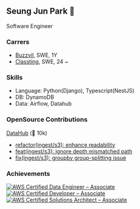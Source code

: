 ## Seung Jun Park  🦅

Software Engineer

### Carrers
- [Buzzvil](https://www.buzzvil.com/), SWE, 1Y
- [Classting](https://www.classting.com/), SWE, 24 ~


### Skills

* Language: Python(Django), Typescript(NestJS)
* DB: DynamoDB
* Data: Airflow, Datahub

### OpenSource Contributions

[DataHub](https://github.com/datahub-project/datahub) (🌟 10k)
  - [refactor(ingest/s3): enhance readability](https://github.com/datahub-project/datahub/pull/12686)
  - [feat(ingest/s3): ignore depth mismatched path](https://github.com/datahub-project/datahub/pull/12326)
  - [fix(ingest/s3): groupby group-splitting issue](https://github.com/datahub-project/datahub/pull/12254)

### Achievements
<!--START_SECTION:badges-->


[![AWS Certified Data Engineer – Associate](https://images.credly.com/size/100x100/images/e5c85d7f-4e50-431e-b5af-fa9d9b0596e7/image.png)](https://www.credly.com/badges/55acc88f-6866-44a1-b157-388d907aefbd "AWS Certified Data Engineer – Associate")
[![AWS Certified Developer – Associate](https://images.credly.com/size/100x100/images/b9feab85-1a43-4f6c-99a5-631b88d5461b/image.png)](http://www.credly.com/badges/4f1dc234-d417-4b82-ad1b-0855b3169286 "AWS Certified Developer – Associate")
[![AWS Certified Solutions Architect – Associate](https://images.credly.com/size/100x100/images/0e284c3f-5164-4b21-8660-0d84737941bc/image.png)](http://www.credly.com/badges/5b4c916d-0722-4aba-8164-5252071a7dcf "AWS Certified Solutions Architect – Associate")
<!--END_SECTION:badges-->

